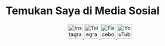 # Temukan Saya di Media Sosial

<p align="center">
  <a href="https://www.instagram.com/jeey_store01" target="_blank">
    <img src="https://upload.wikimedia.org/wikipedia/commons/a/a5/Instagram_icon.png" alt="Instagram" width="40" height="40"/>
  </a>
  <a href="https://t.me/Jeeystore3" target="_blank">
    <img src="images/telegram-logo.png" alt="Telegram" width="40" height="40"/>
  </a>
  <a href="https://www.facebook.com/JeeyStoree" target="_blank">
    <img src="https://upload.wikimedia.org/wikipedia/commons/5/51/Facebook_f_logo_%282019%29.svg" alt="Facebook" width="40" height="40"/>
  </a>
  <a href="https://youtube.com/@jeey_store" target="_blank">
    <img src="https://upload.wikimedia.org/wikipedia/commons/4/4c/YouTube_icon_%282013-2017%29.png" alt="YouTube" width="40" height="40"/>
  </a>
</p>
